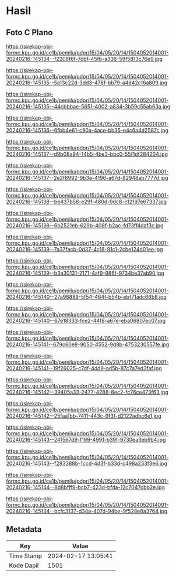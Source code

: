 # Hasil

## Foto C Plano

https://sirekap-obj-formc.kpu.go.id/ce1b/pemilu/pdpr/15/04/05/20/14/1504052014001-20240216-145134--f2208f6f-7dbf-45fb-a336-59f5813c76e9.jpg

https://sirekap-obj-formc.kpu.go.id/ce1b/pemilu/pdpr/15/04/05/20/14/1504052014001-20240216-145135--5a13c22d-3dd3-478f-bb79-a4d42c16a809.jpg

https://sirekap-obj-formc.kpu.go.id/ce1b/pemilu/pdpr/15/04/05/20/14/1504052014001-20240216-145135--44cbbbae-5651-4002-a834-3b59c55ab63a.jpg

https://sirekap-obj-formc.kpu.go.id/ce1b/pemilu/pdpr/15/04/05/20/14/1504052014001-20240216-145136--6fbb4e61-c90a-4ace-bb35-e4c6a4d2587c.jpg

https://sirekap-obj-formc.kpu.go.id/ce1b/pemilu/pdpr/15/04/05/20/14/1504052014001-20240216-145137--d9b08a94-14b5-4be3-bbc0-55f1df284204.jpg

https://sirekap-obj-formc.kpu.go.id/ce1b/pemilu/pdpr/15/04/05/20/14/1504052014001-20240216-145137--2e2f8992-9b3e-4196-a67d-82948ab7777d.jpg

https://sirekap-obj-formc.kpu.go.id/ce1b/pemilu/pdpr/15/04/05/20/14/1504052014001-20240216-145138--be437b58-e29f-480d-9dc8-c121d7e67337.jpg

https://sirekap-obj-formc.kpu.go.id/ce1b/pemilu/pdpr/15/04/05/20/14/1504052014001-20240216-145138--6b2521eb-629b-408f-b2ac-fd73ff4daf3c.jpg

https://sirekap-obj-formc.kpu.go.id/ce1b/pemilu/pdpr/15/04/05/20/14/1504052014001-20240216-145139--7a37facb-0d37-4c18-91c1-2cbe124d01ee.jpg

https://sirekap-obj-formc.kpu.go.id/ce1b/pemilu/pdpr/15/04/05/20/14/1504052014001-20240216-145139--b3a30131-2171-4af9-986f-9734be37ab90.jpg

https://sirekap-obj-formc.kpu.go.id/ce1b/pemilu/pdpr/15/04/05/20/14/1504052014001-20240216-145140--27a98889-5f54-464f-b54b-ebf71adc66b8.jpg

https://sirekap-obj-formc.kpu.go.id/ce1b/pemilu/pdpr/15/04/05/20/14/1504052014001-20240216-145140--67e18333-fce2-44f8-a67e-eba06807ec07.jpg

https://sirekap-obj-formc.kpu.go.id/ce1b/pemilu/pdpr/15/04/05/20/14/1504052014001-20240216-145141--679c60e8-9050-4552-9d8b-4753230557fe.jpg

https://sirekap-obj-formc.kpu.go.id/ce1b/pemilu/pdpr/15/04/05/20/14/1504052014001-20240216-145141--19f26025-c7df-4dd9-ad5b-87c7a7ed3faf.jpg

https://sirekap-obj-formc.kpu.go.id/ce1b/pemilu/pdpr/15/04/05/20/14/1504052014001-20240216-145142--39405a33-2477-4288-8ec2-fc76ce473f63.jpg

https://sirekap-obj-formc.kpu.go.id/ce1b/pemilu/pdpr/15/04/05/20/14/1504052014001-20240216-145142--25faa1bb-7411-443c-9f3f-d2122adbc6e1.jpg

https://sirekap-obj-formc.kpu.go.id/ce1b/pemilu/pdpr/15/04/05/20/14/1504052014001-20240216-145143--241567d9-f199-4991-b39f-9730ea3eb9b4.jpg

https://sirekap-obj-formc.kpu.go.id/ce1b/pemilu/pdpr/15/04/05/20/14/1504052014001-20240216-145143--f283388b-1ccd-4d3f-b33d-c498a233f3e6.jpg

https://sirekap-obj-formc.kpu.go.id/ce1b/pemilu/pdpr/15/04/05/20/14/1504052014001-20240216-145144--8d8bfff9-bcb7-423d-bfda-12c7047dbb2e.jpg

https://sirekap-obj-formc.kpu.go.id/ce1b/pemilu/pdpr/15/04/05/20/14/1504052014001-20240216-145134--bcfc3137-d34a-407d-94be-9f528e8a3764.jpg


## Metadata

| Key        | Value               |
| ---------- | ------------------- |
| Time Stamp | 2024-02-17 13:05:41 |
| Kode Dapil | 1501                |



